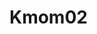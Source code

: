 ---
---
Kmom02
=========================

<!-- Vilka tidigare erfarenheter har du av MVC? Använde du någon speciell källa för att läsa på om MVC? Kan du med egna ord förklara någon fördel med kontroller/modell-begreppet, så som du ser på det? -->


<!-- Kom du fram till vad begreppet SOLID innebar och vilka källor använde du? Kan du förklara SOLID på ett par rader med dina egna ord? -->


<!-- Har du någon erfarenhet av designmönster och kan du nämna och kort förklara några designmönster du hört talas om? -->


<!-- Vilket ramverk valde du att studera manualen för och fann du något intreesant? -->


<!-- Vilken är din TIL för detta kmom? -->
